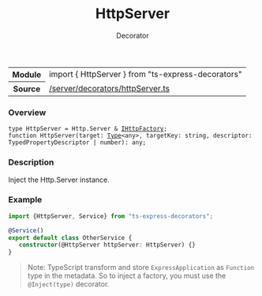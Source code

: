 
<header class="symbol-info-header"><h1 id="httpserver">HttpServer</h1><label class="symbol-info-type-label decorator">Decorator</label></header>
<!-- summary -->
<section class="symbol-info"><table class="is-full-width"><tbody><tr><th>Module</th><td><div class="lang-typescript"><span class="token keyword">import</span> { HttpServer }&nbsp;<span class="token keyword">from</span>&nbsp;<span class="token string">"ts-express-decorators"</span></div></td></tr><tr><th>Source</th><td><a href="https://github.com/Romakita/ts-express-decorators/blob/v3.9.1/src//server/decorators/httpServer.ts#L0-L0">/server/decorators/httpServer.ts</a></td></tr></tbody></table></section>
<!-- overview -->


### Overview


<pre><code class="typescript-lang ">type HttpServer = Http.Server & <a href="#api/common/server/ihttpfactory"><span class="token">IHttpFactory</span></a><span class="token punctuation">;</span>
function <span class="token function">HttpServer</span><span class="token punctuation">(</span>target<span class="token punctuation">:</span> <a href="#api/common/core/type"><span class="token">Type</span></a><<span class="token keyword">any</span>><span class="token punctuation">,</span> targetKey<span class="token punctuation">:</span> <span class="token keyword">string</span><span class="token punctuation">,</span> descriptor<span class="token punctuation">:</span> TypedPropertyDescriptor<Function> | <span class="token keyword">number</span><span class="token punctuation">)</span><span class="token punctuation">:</span> <span class="token keyword">any</span><span class="token punctuation">;</span></code></pre>


<!-- Parameters -->

<!-- Description -->


### Description

Inject the Http.Server instance.

### Example

```typescript
import {HttpServer, Service} from "ts-express-decorators";

@Service()
export default class OtherService {
   constructor(@HttpServer httpServer: HttpServer) {}
}
```

> Note: TypeScript transform and store `ExpressApplication` as `Function` type in the metadata. So to inject a factory, you must use the `@Inject(type)` decorator.

<!-- Members -->

